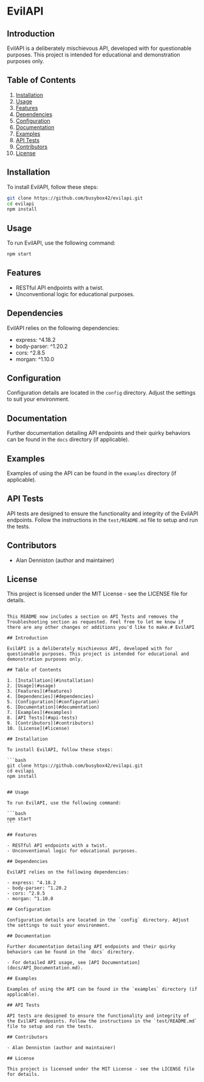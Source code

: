 # EvilAPI

## Introduction

EvilAPI is a deliberately mischievous API, developed with for questionable purposes. This project is intended for educational and demonstration purposes only.

## Table of Contents

1. [Installation](#installation)
2. [Usage](#usage)
3. [Features](#features)
4. [Dependencies](#dependencies)
5. [Configuration](#configuration)
6. [Documentation](#documentation)
7. [Examples](#examples)
8. [API Tests](#api-tests)
9. [Contributors](#contributors)
10. [License](#license)

## Installation

To install EvilAPI, follow these steps:

```bash
git clone https://github.com/busybox42/evilapi.git
cd evilapi
npm install
```

## Usage

To run EvilAPI, use the following command:

```bash
npm start
```

## Features

- RESTful API endpoints with a twist.
- Unconventional logic for educational purposes.

## Dependencies

EvilAPI relies on the following dependencies:

- express: ^4.18.2
- body-parser: ^1.20.2
- cors: ^2.8.5
- morgan: ^1.10.0

## Configuration

Configuration details are located in the `config` directory. Adjust the settings to suit your environment.

## Documentation

Further documentation detailing API endpoints and their quirky behaviors can be found in the `docs` directory (if applicable).

## Examples

Examples of using the API can be found in the `examples` directory (if applicable).

## API Tests

API tests are designed to ensure the functionality and integrity of the EvilAPI endpoints. Follow the instructions in the `test/README.md` file to setup and run the tests.

## Contributors

- Alan Denniston (author and maintainer)

## License

This project is licensed under the MIT License - see the LICENSE file for details.

````

This README now includes a section on API Tests and removes the Troubleshooting section as requested. Feel free to let me know if there are any other changes or additions you'd like to make.# EvilAPI

## Introduction

EvilAPI is a deliberately mischievous API, developed with for questionable purposes. This project is intended for educational and demonstration purposes only.

## Table of Contents

1. [Installation](#installation)
2. [Usage](#usage)
3. [Features](#features)
4. [Dependencies](#dependencies)
5. [Configuration](#configuration)
6. [Documentation](#documentation)
7. [Examples](#examples)
8. [API Tests](#api-tests)
9. [Contributors](#contributors)
10. [License](#license)

## Installation

To install EvilAPI, follow these steps:

```bash
git clone https://github.com/busybox42/evilapi.git
cd evilapi
npm install
````

````

## Usage

To run EvilAPI, use the following command:

```bash
npm start
```

## Features

- RESTful API endpoints with a twist.
- Unconventional logic for educational purposes.

## Dependencies

EvilAPI relies on the following dependencies:

- express: ^4.18.2
- body-parser: ^1.20.2
- cors: ^2.8.5
- morgan: ^1.10.0

## Configuration

Configuration details are located in the `config` directory. Adjust the settings to suit your environment.

## Documentation

Further documentation detailing API endpoints and their quirky behaviors can be found in the `docs` directory.

- For detailed API usage, see [API Documentation](docs/API_Documentation.md).

## Examples

Examples of using the API can be found in the `examples` directory (if applicable).

## API Tests

API tests are designed to ensure the functionality and integrity of the EvilAPI endpoints. Follow the instructions in the `test/README.md` file to setup and run the tests.

## Contributors

- Alan Denniston (author and maintainer)

## License

This project is licensed under the MIT License - see the LICENSE file for details.

````
